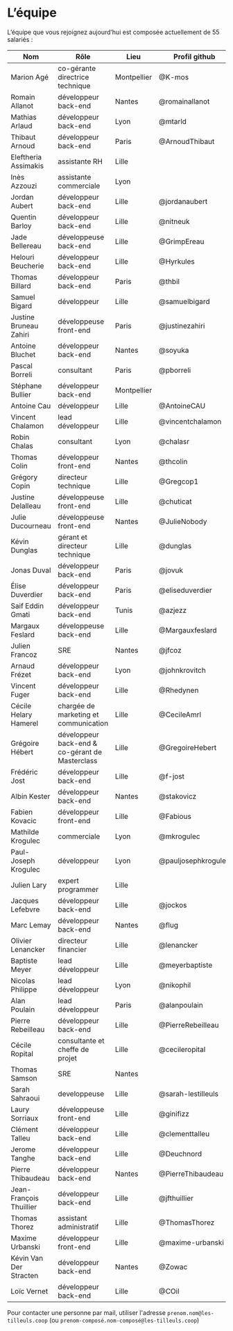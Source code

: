 # L’équipe

L’équipe que vous rejoignez aujourd’hui est composée actuellement de 55 salariés :

| Nom                     | Rôle                                            | Lieu        | Profil github       |
| ----------------------- | ----------------------------------------------- | ----------- | ------------------- |
| Marion Agé              | co-gérante directrice technique                 | Montpellier | @K-mos              |
| Romain Allanot          | développeur back-end                            | Nantes      | @romainallanot      |
| Mathias Arlaud          | développeur back-end                            | Lyon        | @mtarld             |
| Thibaut Arnoud          | développeur back-end                            | Paris       | @ArnoudThibaut      |
| Eleftheria Assimakis    | assistante RH                                   | Lille       |                     |
| Inès Azzouzi            | assistante commerciale                          | Lyon        |                     |
| Jordan Aubert           | développeur back-end                            | Lille       | @jordanaubert       |
| Quentin Barloy          | développeur back-end                            | Lille       | @nitneuk            |
| Jade Bellereau          | développeuse back-end                           | Lille       | @GrimpEreau         |
| Helouri Beucherie       | développeur back-end                            | Lille       | @Hyrkules           |
| Thomas Billard          | développeur back-end                            | Paris       | @thbil              |
| Samuel Bigard           | développeur                                     | Lille       | @samuelbigard       |
| Justine Bruneau Zahiri  | développeuse front-end                          | Paris       | @justinezahiri      |
| Antoine Bluchet         | développeur back-end                            | Nantes      | @soyuka             |
| Pascal Borreli          | consultant                                      | Paris       | @pborreli           |
| Stéphane Bullier        | développeur back-end                            | Montpellier |                     |
| Antoine Cau             | développeur                                     | Lille       | @AntoineCAU         |
| Vincent Chalamon        | lead développeur                                | Lille       | @vincentchalamon    |
| Robin Chalas            | consultant                                      | Lyon        | @chalasr            |
| Thomas Colin            | développeur front-end                           | Nantes      | @thcolin            |
| Grégory Copin           | directeur technique                             | Lille       | @Gregcop1           |
| Justine Delalleau       | développeuse front-end                          | Lille       | @chuticat           |
| Julie Ducourneau        | développeuse front-end                          | Nantes      | @JulieNobody        |
| Kévin Dunglas           | gérant et directeur technique                   | Lille       | @dunglas            |
| Jonas Duval             | développeur back-end                            | Paris       | @jovuk              |
| Élise Duverdier         | développeur back-end                            | Paris       | @eliseduverdier     |
| Saif Eddin Gmati        | développeur back-end                            | Tunis       | @azjezz             |
| Margaux Feslard         | développeuse back-end                           | Lille       | @Margauxfeslard     |
| Julien Francoz          | SRE                                             | Nantes      | @jfcoz              |
| Arnaud Frézet           | développeur back-end                            | Lyon        | @johnkrovitch       |
| Vincent Fuger           | développeur back-end                            | Lille       | @Rhedynen           |
| Cécile Helary Hamerel   | chargée de marketing et communication           | Lille       | @CecileAmrl         |
| Grégoire Hébert         | développeur back-end & co-gérant de Masterclass | Lille       | @GregoireHebert     |
| Frédéric Jost           | développeur back-end                            | Lille       | @f-jost             |
| Albin Kester            | développeur back-end                            | Nantes      | @stakovicz          |
| Fabien Kovacic          | développeur front-end                           | Lille       | @Fabious            |
| Mathilde Krogulec       | commerciale                                     | Lyon        | @mkrogulec          |
| Paul-Joseph Krogulec    | développeur                                     | Lyon        | @pauljosephkrogulec |
| Julien Lary             | expert programmer                               | Lille       |                     |
| Jacques Lefebvre        | développeur back-end                            | Lille       | @jockos             |
| Marc Lemay              | développeur back-end                            | Nantes      | @flug               |
| Olivier Lenancker       | directeur financier                             | Lille       | @lenancker          |
| Baptiste Meyer          | lead développeur                                | Lille       | @meyerbaptiste      |
| Nicolas Philippe        | lead développeur                                | Lyon        | @nikophil           |
| Alan Poulain            | lead développeur                                | Paris       | @alanpoulain        |
| Pierre Rebeilleau       | développeur back-end                            | Lille       | @PierreRebeilleau   |
| Cécile Ropital          | consultante et cheffe de projet                 | Lille       | @cecileropital      |
| Thomas Samson           | SRE                                             | Nantes      |                     |
| Sarah Sahraoui          | developpeuse                                    | Lille       | @sarah-lestilleuls  |
| Laury Sorriaux          | développeuse front-end                          | Lille       | @ginifizz           |
| Clément Talleu          | développeur back-end                            | Lille       | @clementtalleu      |
| Jerome Tanghe           | développeur back-end                            | Lille       | @Deuchnord          |
| Pierre Thibaudeau       | développeur back-end                            | Nantes      | @PierreThibaudeau   |
| Jean-François Thuillier | développeur back-end                            | Lille       | @jfthuillier        |
| Thomas Thorez           | assistant administratif                         | Lille       | @ThomasThorez       |
| Maxime Urbanski         | développeur front-end                           | Lille       | @maxime-urbanski    |
| Kévin Van Der Stracten  | développeur back-end                            | Nantes      | @Zowac              |
| Loïc Vernet             | développeur back-end                            | Lille       | @COil               |

Pour contacter une personne par mail, utiliser l'adresse `prenom.nom@les-tilleuls.coop` (ou `prenom-composé.nom-composé@les-tilleuls.coop`)
